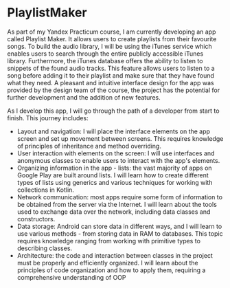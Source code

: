 # PlaylistMaker

As part of my Yandex Practicum course, I am currently developing an app called Playlist Maker. It allows users to create playlists from their favourite songs. To build the audio library, I will be using the iTunes service which enables users to search through the entire publicly accessible iTunes library. Furthermore, the iTunes database offers the ability to listen to snippets of the found audio tracks. This feature allows users to listen to a song before adding it to their playlist and make sure that they have found what they need.
A pleasant and intuitive interface design for the app was provided by the design team of the course, the project has the potential for further development and the addition of new features.

As I develop this app, I will go through the path of a developer from start to finish. This journey includes:
* Layout and navigation: I will place the interface elements on the app screen and set up movement between screens. This requires knowledge of principles of inheritance and method overriding.
* User interaction with elements on the screen: I will use interfaces and anonymous classes to enable users to interact with the app's elements.
* Organizing information in the app - lists: the vast majority of apps on Google Play are built around lists. I will learn how to create different types of lists using generics and various techniques for working with collections in Kotlin.
* Network communication: most apps require some form of information to be obtained from the server via the Internet. I will learn about the tools used to exchange data over the network, including data classes and constructors.
* Data storage: Android can store data in different ways, and I will learn to use various methods - from storing data in RAM to databases. This topic requires knowledge ranging from working with primitive types to describing classes.
* Architecture: the code and interaction between classes in the project must be properly and efficiently organized. I will learn about the principles of code organization and how to apply them, requiring a comprehensive understanding of OOP
